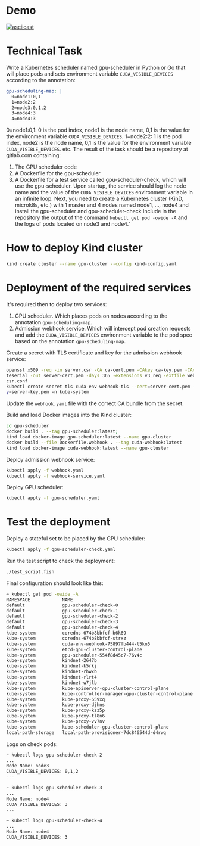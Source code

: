 # Demo

[![asciicast](https://asciinema.org/a/69k0HEm9akIH4hIKipQHHmdrQ.svg)](https://asciinema.org/a/69k0HEm9akIH4hIKipQHHmdrQ)

# Technical Task

Write a Kubernetes scheduler named gpu-scheduler in Python or Go that will place pods and sets environment variable `CUDA_VISIBLE_DEVICES` according to the annotation:

```yaml
gpu-scheduling-map: |
  0=node1:0,1
  1=node2:2
  2=node3:0,1,2
  3=node4:3
  4=node4:3
```

0=node1:0,1:
0 is the pod index, node1 is the node name, 0,1 is the value for the environment variable `CUDA_VISIBLE_DEVICES`.
1=node2:2:
1 is the pod index, node2 is the node name, 0,1 is the value for the environment variable `CUDA_VISIBLE_DEVICES`.
etc.
The result of the task should be a repository at gitlab.com containing:

1. The GPU scheduler code
2. A Dockerfile for the gpu-scheduler
3. A Dockerfile for a test service called gpu-scheduler-check, which will use the gpu-scheduler. Upon startup, the service should log the node name and the value of the `CUDA_VISIBLE_DEVICES` environment variable in an infinite loop.
Next, you need to create a Kubernetes cluster (KinD, microk8s, etc.) with 1 master and 4 nodes named node1, ..., node4 and install the gpu-scheduler and gpu-scheduler-check
Include in the repository the output of the command `kubectl get pod -owide -A` and the logs of pods located on node3 and node4."

# How to deploy Kind cluster

```sh
kind create cluster --name gpu-cluster --config kind-config.yaml
```

# Deployment of the required services

It's required then to deploy two services:
1. GPU scheduler. Which places pods on nodes according to the annotation `gpu-scheduling-map`.
2. Admission webhook service. Which will intercept pod creation requests and add the `CUDA_VISIBLE_DEVICES` environment variable to the pod spec based on the annotation `gpu-scheduling-map`.

Create a secret with TLS certificate and key for the admission webhook service:

```sh
openssl x509 -req -in server.csr -CA ca-cert.pem -CAkey ca-key.pem -CAcrea
teserial -out server-cert.pem -days 365 -extensions v3_req -extfile webhook-
csr.conf
kubectl create secret tls cuda-env-webhook-tls --cert=server-cert.pem --ke
y=server-key.pem -n kube-system
```

Update the `webhook.yaml` file with the correct CA bundle from the secret.

Build and load Docker images into the Kind cluster:

```sh
cd gpu-scheduler
docker build . --tag gpu-scheduler:latest;
kind load docker-image gpu-scheduler:latest --name gpu-cluster
docker build --file Dockerfile.webhook . --tag cuda-webhook:latest
kind load docker-image cuda-webhook:latest --name gpu-cluster
```

Deploy admission webhook service:

```sh
kubectl apply -f webhook.yaml
kubectl apply -f webhook-service.yaml
```

Deploy GPU scheduler:

```sh
kubectl apply -f gpu-scheduler.yaml
```

# Test the deployment

Deploy a stateful set to be placed by the GPU scheduler:

```sh
kubectl apply -f gpu-scheduler-check.yaml
```

Run the test script to check the deployment:

```sh
./test_script.fish
```

Final configuration should look like this:

```sh
~ kubectl get pod -owide -A                                                                                                                                                          (main ✔) 18:28
NAMESPACE            NAME                                                READY   STATUS    RESTARTS          AGE   IP            NODE                        NOMINATED NODE   READINESS GATES
default              gpu-scheduler-check-0                               1/1     Running   0                 21m   10.244.3.11   node1                       <none>           <none>
default              gpu-scheduler-check-1                               1/1     Running   0                 21m   10.244.1.14   node2                       <none>           <none>
default              gpu-scheduler-check-2                               1/1     Running   0                 21m   10.244.4.19   node3                       <none>           <none>
default              gpu-scheduler-check-3                               1/1     Running   0                 21m   10.244.2.32   node4                       <none>           <none>
default              gpu-scheduler-check-4                               1/1     Running   0                 21m   10.244.2.33   node4                       <none>           <none>
kube-system          coredns-674b8bbfcf-b6k69                            1/1     Running   0                 19h   10.244.0.6    gpu-cluster-control-plane   <none>           <none>
kube-system          coredns-674b8bbfcf-strxz                            1/1     Running   0                 19h   10.244.0.4    gpu-cluster-control-plane   <none>           <none>
kube-system          cuda-env-webhook-75897fb444-l5kn5                   1/1     Running   0                 18m   10.244.1.15   node2                       <none>           <none>
kube-system          etcd-gpu-cluster-control-plane                      1/1     Running   0                 19h   172.18.0.6    gpu-cluster-control-plane   <none>           <none>
kube-system          gpu-scheduler-554f8d45c7-76v4c                      1/1     Running   0                 18m   10.244.3.12   node1                       <none>           <none>
kube-system          kindnet-2647b                                       1/1     Running   0                 19h   172.18.0.5    node4                       <none>           <none>
kube-system          kindnet-k5rkj                                       1/1     Running   0                 19h   172.18.0.2    node1                       <none>           <none>
kube-system          kindnet-rhwxb                                       1/1     Running   0                 19h   172.18.0.3    node2                       <none>           <none>
kube-system          kindnet-rlrt4                                       1/1     Running   0                 19h   172.18.0.6    gpu-cluster-control-plane   <none>           <none>
kube-system          kindnet-w7jlb                                       1/1     Running   0                 38m   172.18.0.4    node3                       <none>           <none>
kube-system          kube-apiserver-gpu-cluster-control-plane            1/1     Running   0                 19h   172.18.0.6    gpu-cluster-control-plane   <none>           <none>
kube-system          kube-controller-manager-gpu-cluster-control-plane   1/1     Running   0                 19h   172.18.0.6    gpu-cluster-control-plane   <none>           <none>
kube-system          kube-proxy-659xq                                    1/1     Running   0                 19h   172.18.0.5    node4                       <none>           <none>
kube-system          kube-proxy-djhns                                    1/1     Running   0                 19h   172.18.0.2    node1                       <none>           <none>
kube-system          kube-proxy-kzz5p                                    0/1     Error     133 (5m13s ago)   19h   172.18.0.3    node2                       <none>           <none>
kube-system          kube-proxy-tl8n6                                    1/1     Running   0                 19h   172.18.0.6    gpu-cluster-control-plane   <none>           <none>
kube-system          kube-proxy-vv7nv                                    1/1     Running   0                 19h   172.18.0.4    node3                       <none>           <none>
kube-system          kube-scheduler-gpu-cluster-control-plane            1/1     Running   0                 19h   172.18.0.6    gpu-cluster-control-plane   <none>           <none>
local-path-storage   local-path-provisioner-7dc846544d-d4rwq             1/1     Running   0                 19h   10.244.0.5    gpu-cluster-control-plane   <none>           <none>
```

Logs on check pods:

```sh
~ kubectl logs gpu-scheduler-check-2
...
Node Name: node3
CUDA_VISIBLE_DEVICES: 0,1,2
---

~ kubectl logs gpu-scheduler-check-3
...
Node Name: node4
CUDA_VISIBLE_DEVICES: 3
---

~ kubectl logs gpu-scheduler-check-4
...
Node Name: node4
CUDA_VISIBLE_DEVICES: 3
```
